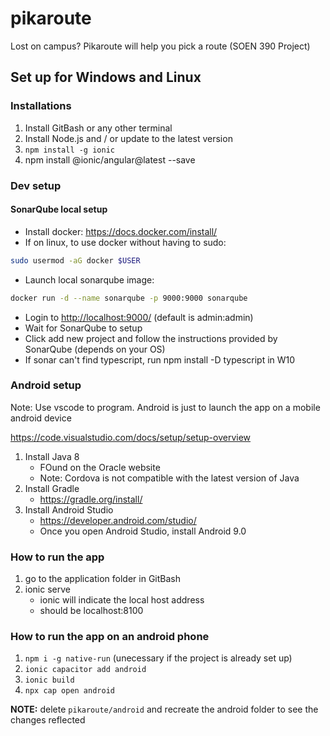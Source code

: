 # pikaroute

Lost on campus? Pikaroute will help you pick a route (SOEN 390 Project)

## Set up for Windows and Linux

### Installations

1. Install GitBash or any other terminal
2. Install Node.js and / or update to the latest version
3. `npm install -g ionic`
4. npm install @ionic/angular@latest --save

### Dev setup

#### SonarQube local setup

- Install docker: <https://docs.docker.com/install/>
- If on linux, to use docker without having to sudo:

```bash
sudo usermod -aG docker $USER
```

- Launch local sonarqube image:

```bash
docker run -d --name sonarqube -p 9000:9000 sonarqube
```

- Login to <http://localhost:9000/> (default is admin:admin)
- Wait for SonarQube to setup
- Click add new project and follow the instructions provided by SonarQube (depends on your OS)
- If sonar can't find typescript, run npm install -D typescript in W10

### Android setup

Note: Use vscode to program. Android is just to launch the app on a mobile android device

<https://code.visualstudio.com/docs/setup/setup-overview>

1. Install Java 8
    - FOund on the Oracle website
    - Note: Cordova is not compatible with the latest version of Java
2. Install Gradle
    - <https://gradle.org/install/>
3. Install Android Studio
    - <https://developer.android.com/studio/>
    - Once you open Android Studio, install Android 9.0

### How to run the app

1. go to the application folder in GitBash
2. ionic serve
   - ionic will indicate the local host address
   - should be localhost:8100

### How to run the app on an android phone

1. `npm i -g native-run` (unecessary if the project is already set up)
2. `ionic capacitor add android`
3. `ionic build`
4. `npx cap open android`

**NOTE:** delete `pikaroute/android` and recreate the android folder to see the changes reflected